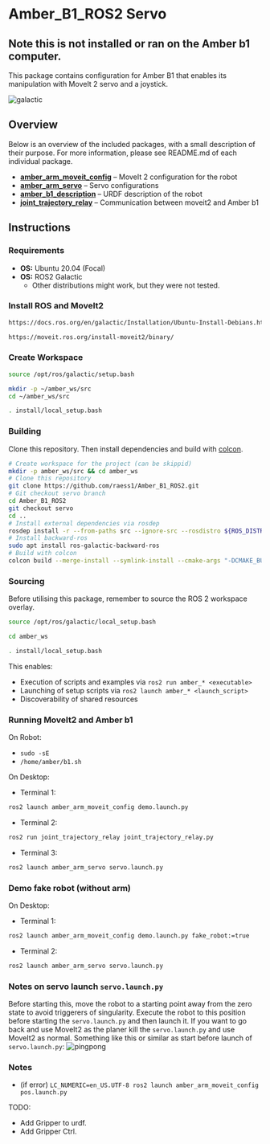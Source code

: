 # Amber_B1_ROS2 Servo
## Note this is not installed or ran on the Amber b1 computer.


This package contains configuration for Amber B1 that enables its manipulation with MoveIt 2 servo and a joystick.

![galactic](https://user-images.githubusercontent.com/6362413/159165112-46f7a940-4231-4605-b35d-27c4d9becec1.PNG)

## Overview

Below is an overview of the included packages, with a small description of their purpose. For more information, please see README.md of each individual package.

- [**amber_arm_moveit_config**](./amber_arm_moveit_config) – MoveIt 2 configuration for the robot
- [**amber_arm_servo**](./amber_arm_servo) – Servo configurations
- [**amber_b1_description**](./amber_b1_description) – URDF description of the robot
- [**joint_trajectory_relay**](./joint_trajectory_relay) – Communication between moveit2 and Amber b1

## Instructions

### Requirements

- **OS:** Ubuntu 20.04 (Focal)
- **OS:** ROS2 Galactic
  - Other distributions might work, but they were not tested.

### Install ROS and MoveIt2
```bash
https://docs.ros.org/en/galactic/Installation/Ubuntu-Install-Debians.html
```

```bash
https://moveit.ros.org/install-moveit2/binary/
```

### Create Workspace
```bash
source /opt/ros/galactic/setup.bash
```

```bash
mkdir -p ~/amber_ws/src
cd ~/amber_ws/src
```

```bash
. install/local_setup.bash
```

### Building

Clone this repository. Then install dependencies and build with [colcon](https://colcon.readthedocs.io).

```bash
# Create workspace for the project (can be skippid)
mkdir -p amber_ws/src && cd amber_ws
# Clone this repository
git clone https://github.com/raess1/Amber_B1_ROS2.git
# Git checkout servo branch
cd Amber_B1_ROS2
git checkout servo
cd ..
# Install external dependencies via rosdep
rosdep install -r --from-paths src --ignore-src --rosdistro ${ROS_DISTRO}
# Install backward-ros
sudo apt install ros-galactic-backward-ros
# Build with colcon
colcon build --merge-install --symlink-install --cmake-args "-DCMAKE_BUILD_TYPE=Release"
```

### Sourcing

Before utilising this package, remember to source the ROS 2 workspace overlay.

```bash
source /opt/ros/galactic/local_setup.bash
```

```bash
cd amber_ws
```

```bash
. install/local_setup.bash
```

This enables:

- Execution of scripts and examples via `ros2 run amber_* <executable>`
- Launching of setup scripts via `ros2 launch amber_* <launch_script>`
- Discoverability of shared resources

### Running MoveIt2 and Amber b1

On Robot:
- `sudo -sE`
- `/home/amber/b1.sh`

On Desktop:
- Terminal 1:

```bash
ros2 launch amber_arm_moveit_config demo.launch.py
```

- Terminal 2:

```bash
ros2 run joint_trajectory_relay joint_trajectory_relay.py
```

- Terminal 3:

```bash
ros2 launch amber_arm_servo servo.launch.py
```

### Demo fake robot (without arm)
On Desktop:
- Terminal 1:

```bash
ros2 launch amber_arm_moveit_config demo.launch.py fake_robot:=true
```

- Terminal 2:

```bash
ros2 launch amber_arm_servo servo.launch.py
```



### Notes on servo launch ```servo.launch.py```
Before starting this, move the robot to a starting point away from the zero state to avoid triggerers of singularity.
Execute the robot to this position before starting the ```servo.launch.py``` and then launch it. 
If you want to go back and use MoveIt2 as the planer kill the ```servo.launch.py``` and use MoveIt2 as normal.
Something like this or similar as start before launch of ```servo.launch.py```:
![pingpong](https://user-images.githubusercontent.com/6362413/159897960-af776ca5-09c8-4c21-9e53-0667a05d58a4.PNG)


### Notes

- (if error) `LC_NUMERIC=en_US.UTF-8 ros2 launch amber_arm_moveit_config pos.launch.py`


TODO:
- Add Gripper to urdf.
- Add Gripper Ctrl.



